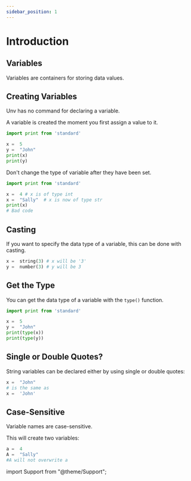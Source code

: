 ```yaml
---
sidebar_position: 1
---
```


# Introduction

## Variables

Variables are containers for storing data values.

## Creating Variables

Unv has no command for declaring a variable.

A variable is created the moment you first assign a value to it.

```py
import print from 'standard'

x =  5
y =  "John"
print(x)
print(y)
```

Don't change the type of variable after they have been set.

```py
import print from 'standard'

x =  4 # x is of type int
x =  "Sally"  # x is now of type str
print(x)
# Bad code
```

## Casting

If you want to specify the data type of a variable, this can be done with casting.

```py
x =  string(3) # x will be '3'
y =  number(3) # y will be 3
```

## Get the Type

You can get the data type of a variable with the `type()` function.

```py
import print from 'standard'

x =  5
y =  "John"
print(type(x))
print(type(y))
```

## Single or Double Quotes?

String variables can be declared either by using single or double quotes:

```py
x =  "John"
# is the same as
x =  'John'
```

## Case-Sensitive

Variable names are case-sensitive.

This will create two variables:

```py
a =  4
A =  "Sally"
#A will not overwrite a
```

import Support from "@theme/Support";

<Support py js/>

